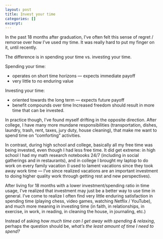 ```yaml
---
layout: post
title: Invest your time
categories: []
excerpt: 
---
```


In the past 18 months after graduation, I’ve often felt this sense of regret / remorse over how I’ve used my time. It was really hard to put my finger on it, until recently.

The difference is in spending your time vs. investing your time.

Spending your time:

- operates on short time horizons — expects immediate payoff
- very little to no enduring value

Investing your time:

- oriented towards the long term — expects future payoff
- benefit compounds over time
Increased freedom should result in more time that can be invested.

In practice though, I’ve found myself drifting in the opposite direction. After college, I have many more mundane responsibilities (transportation, dishes, laundry, trash, rent, taxes, jury duty, house cleaning), that make me want to spend time on “comforting” activities.

In contrast, during high school and college, basically all my free time was being invested, even though I had less free time. It did get extreme: in high school I had my math research notebooks 24/7 (including in social gatherings and in restaurants), and in college I brought my laptop to do work on every family vacation (I used to lament vacations since they took away work time — I’ve since realized vacations are an important investment to doing higher quality work through getting rest and new perspectives).

After living for 18 months with a lower investment/spending ratio in time usage, I’ve realized that investment may just be a better way to use time in general. I’ve come to realize I often find very little enduring satisfaction in spending time (playing chess, video games, watching Netflix / YouTube), and much more meaning in investing time (in faith, in relationships, in exercise, in work, in reading, in cleaning the house, in journaling, etc.)

Instead of asking *how much time can I get away with spending & relaxing*, perhaps the question should be, *what’s the least amount of time I need to spend?*
